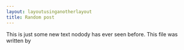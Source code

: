 ```yaml
---
layout: layoutusinganotherlayout
title: Random post
---
```


This is just some new text nodody has ever seen before. This file was written by